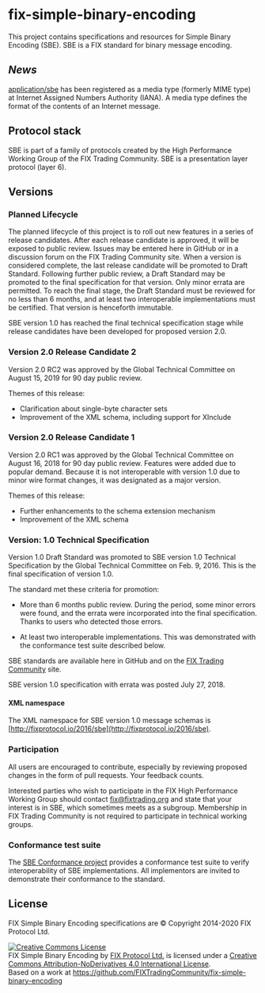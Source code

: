 # fix-simple-binary-encoding

This project contains specifications and resources for Simple Binary Encoding (SBE).
SBE is a FIX standard for binary message encoding.

## *News*

[application/sbe](https://www.iana.org/assignments/media-types/application/sbe) has been registered as a media type (formerly MIME type) at Internet Assigned Numbers Authority (IANA). A media type defines the format of the contents of an Internet message.

## Protocol stack
SBE is part of a family of protocols created by the High Performance Working Group
 of the FIX Trading Community. SBE is a presentation layer protocol (layer 6).

## Versions

### Planned Lifecycle

The planned lifecycle of this project is to roll out new features in a series of release candidates. After each release candidate is approved, it will be exposed to public review. Issues may be entered here in GitHub or in a discussion forum on the FIX Trading Community site. When a version is considered complete, the last release candidate will be promoted to Draft Standard. Following further public review, a Draft Standard may be promoted to the final specification for that version. Only minor errata are permitted. To reach the final stage, the Draft Standard must be reviewed for no less than 6 months, and at least two interoperable implementations must be certified. That version is henceforth immutable.

SBE version 1.0 has reached the final technical specification stage while release candidates have been developed for proposed version 2.0.

### Version 2.0 Release Candidate 2

Version 2.0 RC2 was approved by the Global Technical Committee on August 15, 2019 for 90 day public review.

Themes of this release:

* Clarification about single-byte character sets
* Improvement of the XML schema, including support for XInclude

### Version 2.0 Release Candidate 1

Version 2.0 RC1 was approved by the Global Technical Committee on August 16, 2018 for 90 day public review. Features were added due to popular demand. Because it is not interoperable with version 1.0 due to minor wire format changes, it was designated as a major version.

Themes of this release:

* Further enhancements to the schema extension mechanism
* Improvement of the XML schema

### Version: 1.0 Technical Specification
Version 1.0 Draft Standard was promoted to SBE version 1.0 Technical Specification by the Global Technical Committee on Feb. 9, 2016. This is the final specification of version 1.0.

The standard met these criteria for promotion:
* More than 6 months public review. During the period, some minor errors were found, and the errata were incorporated into the final specification. Thanks to users who detected those errors.

* At least two interoperable implementations. This was demonstrated with the conformance test suite described below.

SBE standards are available here in GitHub and on the [FIX Trading Community](http://www.fixtradingcommunity.org/pg/structure/tech-specs/simple-binary-encoding) site.

SBE version 1.0 specification with errata was posted July 27, 2018.

#### XML namespace
The XML namespace for SBE version 1.0 message schemas is [http://fixprotocol.io/2016/sbe](http://fixprotocol.io/2016/sbe).

### Participation
All users are encouraged to contribute, especially by reviewing proposed changes in the form of pull requests. Your feedback counts.

Interested parties who wish to participate in the FIX High Performance Working Group should contact fix@fixtrading.org and state that your interest is in SBE, which sometimes meets as a subgroup. Membership in FIX Trading Community is not required to participate in technical working groups.

### Conformance test suite
The [SBE Conformance project](https://github.com/FIXTradingCommunity/fix-sbe-conformance) provides a conformance test suite to verify interoperability of SBE implementations. All implementors are invited to demonstrate their conformance to the standard.

## License
FIX Simple Binary Encoding specifications are © Copyright 2014-2020 FIX Protocol Ltd.

<a rel="license" href="http://creativecommons.org/licenses/by-nd/4.0/"><img alt="Creative Commons License" style="border-width:0" src="https://i.creativecommons.org/l/by-nd/4.0/88x31.png" /></a><br /><span xmlns:dct="http://purl.org/dc/terms/" href="http://purl.org/dc/dcmitype/Text" property="dct:title" rel="dct:type">FIX Simple Binary Encoding</span> by <a xmlns:cc="http://creativecommons.org/ns#" href="http://www.fixtradingcommunity.org/" property="cc:attributionName" rel="cc:attributionURL">FIX Protocol Ltd.</a> is licensed under a <a rel="license" href="http://creativecommons.org/licenses/by-nd/4.0/">Creative Commons Attribution-NoDerivatives 4.0 International License</a>.<br />Based on a work at <a xmlns:dct="http://purl.org/dc/terms/" href="https://github.com/FIXTradingCommunity/fix-simple-binary-encoding" rel="dct:source">https://github.com/FIXTradingCommunity/fix-simple-binary-encoding</a>
